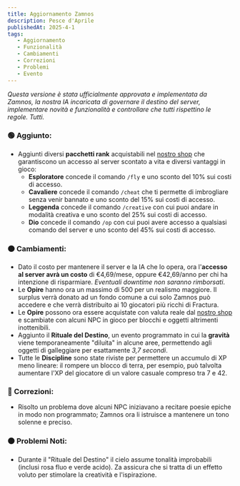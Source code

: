 ```yaml
---
title: Aggiornamento Zamnos
description: Pesce d'Aprile
publishedAt: 2025-4-1
tags:
   - Aggiornamento
   - Funzionalità
   - Cambiamenti
   - Correzioni
   - Problemi
   - Evento
---
```


_Questa versione è stata ufficialmente approvata e implementata da Zamnos, la nostra IA incaricata di governare il destino del server, implementare novità e funzionalità e controllare che tutti rispettino le regole. Tutti._

### 🟢 Aggiunto:
- Aggiunti diversi **pacchetti rank** acquistabili nel [nostro shop](https://fracturamc.github.io/shop) che garantiscono un accesso al server scontato a vita e diversi vantaggi in gioco:
  - **Esploratore** concede il comando `/fly` e uno sconto del 10% sui costi di accesso.
  - **Cavaliere** concede il comando `/cheat` che ti permette di imbrogliare senza venir bannato e uno sconto del 15% sui costi di accesso.
  - **Leggenda** concede il comando `/creative` con cui puoi andare in modalità creativa e uno sconto del 25% sui costi di accesso.
  - **Dio** concede il comando `/op` con cui puoi avere accesso a qualsiasi comando del server e uno sconto del 45% sui costi di accesso.

### 🟠 Cambiamenti:
- Dato il costo per mantenere il server e la IA che lo opera, ora l'**accesso al server avrà un costo** di €4,69/mese, oppure €42,69/anno per chi ha intenzione di risparmiare. _Eventuali downtime non saranno rimborsati_.
- Le **Opire** hanno ora un massimo di 500 per un realismo maggiore. Il surplus verrà donato ad un fondo comune a cui solo Zamnos può accedere e che verrà distribuito ai 10 giocatori più ricchi di Fractura.
- Le **Opire** possono ora essere acquistate con valuta reale dal [nostro shop](https://fracturamc.github.io/shop) e scambiate con alcuni NPC in gioco per blocchi e oggetti altrimenti inottenibili.
- Aggiunto il **Rituale del Destino**, un evento programmato in cui la **gravità** viene temporaneamente "diluita" in alcune aree, permettendo agli oggetti di galleggiare per esattamente _3,7 secondi_.
- Tutte le **Discipline** sono state riviste per permettere un accumulo di XP meno lineare: il rompere un blocco di terra, per esempio, può talvolta aumentare l'XP del giocatore di un valore casuale compreso tra 7 e 42.

### 🔵 Correzioni:
- Risolto un problema dove alcuni NPC iniziavano a recitare poesie epiche in modo non programmato; Zamnos ora li istruisce a mantenere un tono solenne e preciso.

### ⚫ Problemi Noti:
- Durante il "Rituale del Destino" il cielo assume tonalità improbabili (inclusi rosa fluo e verde acido). Za assicura che si tratta di un effetto voluto per stimolare la creatività e l'ispirazione.